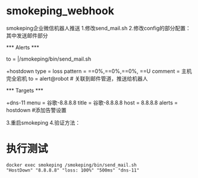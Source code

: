 # smokeping_webhook

smokeping企业微信机器人推送
1.修改send_mail.sh
2.修改config的部分配置：
其中发送邮件部分

*** Alerts ***

to = |/smokeping/bin/send_mail.sh

+hostdown
type = loss
pattern = ==0%,==0%,==0%, ==U
comment = 主机完全宕机
to = alert@robot  # 关联到邮件管道，推送给机器人

*** Targets ***

+dns-11
menu = 谷歌-8.8.8.8
title = 谷歌-8.8.8.8
host = 8.8.8.8
alerts = hostdown  #添加告警设置

3.重启smokeping
4.验证方法：


# 执行测试
```
docker exec smokeping /smokeping/bin/send_mail.sh
"HostDown" "8.8.8.8" "loss: 100%" "500ms" "dns-11"

```


